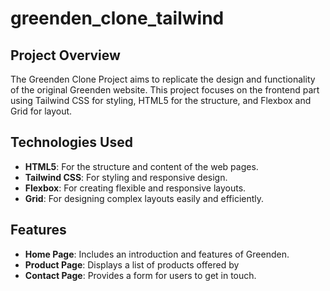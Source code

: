 # greenden_clone_tailwind
## Project Overview
The Greenden Clone Project aims to replicate the design and functionality of the original Greenden website. This project focuses on the frontend part using Tailwind CSS for styling, HTML5 for the structure, and Flexbox and Grid for layout.

## Technologies Used
- **HTML5**: For the structure and content of the web pages.
- **Tailwind CSS**: For styling and responsive design.
- **Flexbox**: For creating flexible and responsive layouts.
- **Grid**: For designing complex layouts easily and efficiently.

## Features
- **Home Page**: Includes an introduction and features of Greenden.
- **Product Page**: Displays a list of products offered by
- **Contact Page**: Provides a form for users to get in touch.
